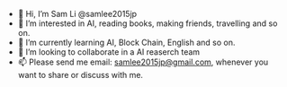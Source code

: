 - 👋 Hi, I’m Sam Li @samlee2015jp
- 👀 I’m interested in AI, reading books, making friends, travelling and so on.
- 🌱 I’m currently learning AI, Block Chain, English and so on.
- 💞️ I’m looking to collaborate in a AI reaserch team
- 📫 Please send me email: samlee2015jp@gmail.com, whenever you want to share or discuss with me.

<!---
samlee2015jp/samlee2015jp is a ✨ special ✨ repository because its `README.md` (this file) appears on your GitHub profile.
You can click the Preview link to take a look at your changes.
--->
